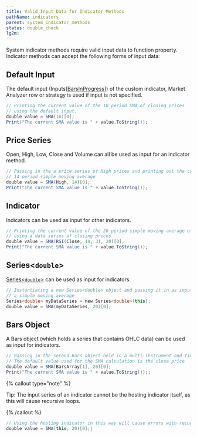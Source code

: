 ```yaml
---
title: Valid Input Data for Indicator Methods
pathName: indicators
parent: system_indicator_methods
status: double_check
lg2m:
---
```


System indicator methods require valid input data to function property. Indicator methods can accept the following forms of input data:

## Default Input  

The default input (Inputs[[BarsInProgress](https://ninjatrader.com/support/helpguides/nt8/barsinprogress.htm)]) of the custom indicator, Market Analyzer row or strategy is used if input is not specified.

```csharp
// Printing the current value of the 10 period SMA of closing prices  
// using the default input.  
double value = SMA(10)[0];  
Print("The current SMA value is " + value.ToString());
```

## Price Series

Open, High, Low, Close and Volume can all be used as input for an indicator method.

```csharp
// Passing in the a price series of High prices and printing out the current value of the  
// 14 period simple moving average  
double value = SMA(High, 14)[0];  
Print("The current SMA value is " + value.ToString());
```

## Indicator  

Indicators can be used as input for other indicators.

```csharp
// Printing the current value of the 20 period simple moving average of a 14 period RSI  
// using a data series of closing prices  
double value = SMA(RSI(Close, 14, 3), 20)[0];  
Print("The current SMA value is " + value.ToString());
```

## Series<`double`>  

[Series<`double`>](https://ninjatrader.com/support/helpguides/nt8/seriest.htm) can be used as input for indicators.

```csharp
// Instantiating a new Series<double> object and passing it in as input to calculate  
// a simple moving average  
Series<double> myDataSeries = new Series<double>(this);  
double value = SMA(myDataSeries, 20)[0];
```

## Bars Object  

A Bars object (which holds a series that contains OHLC data) can be used as input for indicators.

```csharp
// Passing in the second Bars object held in a multi-instrument and timeframe strategy  
// The default value used for the SMA calculation is the close price  
double value = SMA(BarsArray[1], 20)[0];  
Print("The current SMA value is " + value.ToString());;
```

{% callout type="note" %}

Tip: The input series of an indicator cannot be the hosting indicator itself, as this will cause recursive loops.

{% /callout %}

```csharp
// Using the hosting indicator in this way will cause errors with recursive loops  
double value = SMA(this, 20)[0];|
```
